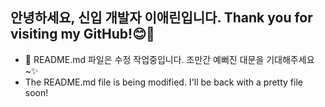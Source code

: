 ## 안녕하세요, 신입 개발자 이애린입니다. Thank you for visiting my GitHub!😊👋

- 🌱 README.md 파일은 수정 작업중입니다. 조만간 예뻐진 대문을 기대해주세요~✨
- The README.md file is being modified. I'll be back with a pretty file soon!
<!--
**AeLinLee/AeLinLee** is a  _special_ ✨ repository because its `README.md` (this file) appears on your GitHub profile.

Here are some ideas to get you started:

- 🔭 I’m currently working on ...
- 🌱 I’m currently learning ...
- 👯 I’m looking to collaborate on ...
- 🤔 I’m looking for help with ...
- 💬 Ask me about ...
- 📫 How to reach me: ...
- 😄 Pronouns: ...
- ⚡ Fun fact: ...
-->

